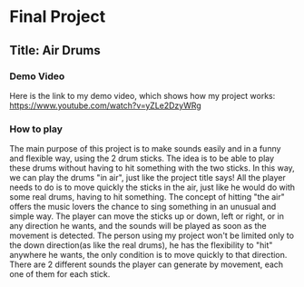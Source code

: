 # Final Project
## Title: Air Drums
### Demo Video
Here is the link to my demo video, which shows how my project works: https://www.youtube.com/watch?v=yZLe2DzyWRg
### How to play
The main purpose of this project is to make sounds easily and in a funny and flexible way, using the 2 drum sticks. The idea is to be able to play these drums without having to hit something with the two sticks. In this way, we can play the drums "in air", just like the project title says! All the player needs to do is to move quickly the sticks in the air, just like he would do with some real drums, having to hit something. The concept of hitting "the air" offers the music lovers the chance to sing something in an unusual and simple way. The player can move the sticks up or down, left or right, or in any direction he wants, and the sounds will be played as soon as the movement is detected. The person using my project won't be limited only to the down direction(as like the real drums), he has the flexibility to "hit" anywhere he wants, the only condition is to move quickly to that direction.
There are 2 different sounds the player can generate by movement, each one of them for each stick.


